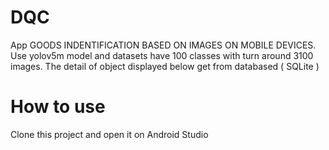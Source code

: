 # DQC
App GOODS INDENTIFICATION BASED ON IMAGES ON MOBILE DEVICES. Use yolov5m model and datasets have 100 classes with turn around 3100 images.
The detail of object displayed below get from databased ( SQLite ) 
# How to use
Clone this project and open it on Android Studio
